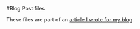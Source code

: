 #Blog Post files

These files are part of an [article I wrote for my blog](https://jonathanpeterson.com/posts/unlocking-azure-key-vault-secret-deployment.html).
